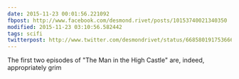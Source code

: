 ```yaml
---
date: 2015-11-23 00:01:56.221092
fbpost: http://www.facebook.com/desmond.rivet/posts/10153740021340350
modified: 2015-11-23 03:10:56.582442
tags: scifi
twitterpost: http://www.twitter.com/desmondrivet/status/668580191753666560
---
```


The first two episodes of "The Man in the High Castle" are, indeed, appropriately grim